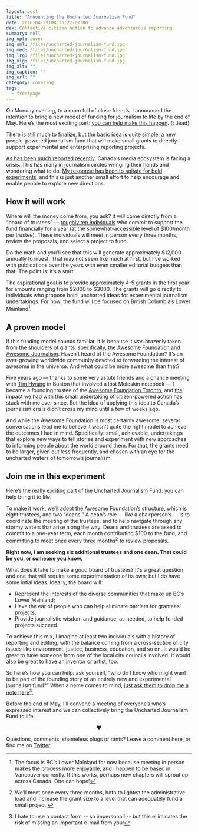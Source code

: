 ```yaml
---
layout: post
title: "Announcing the Uncharted Journalism Fund"
date: 2016-04-29T08:25:22-07:00
dek: Collective citizen action to advance adventurous reporting
summary: null
img_opt: cover
img_sml: /files/uncharted-journalism-fund.jpg
img_med: /files/uncharted-journalism-fund.jpg
img_lrg: /files/uncharted-journalism-fund.jpg
img_xlg: /files/uncharted-journalism-fund.jpg
img_alt: ""
img_caption: ""
img_url: ""
category: covering
tags: 
  - frontpage
---
```



On Monday evening, to a room full of close friends, I announced the intention to bring a new model of funding for journalism to life by the end of May. Here’s the most exciting part: [you can help make this happen](#join-me-in-this-experiment).
{: .lead}

There is still much to finalize, but the basic idea is quite simple: a new people-powered journalism fund that will make small grants to directly support experimental and enterprising reporting projects.

[As has been much reported recently](https://medium.com/hacks-hackers-journalism-meets-technology/dear-media-entrepreneurs-it-s-time-to-look-north-189f16bd1edf#.v8gmdjf7o), Canada’s media ecosystem is facing a crisis. This has many in journalism circles wringing their hands and wondering what to do. [My response has been to agitate for bold experiments](https://medium.com/hacks-hackers-journalism-meets-technology/dear-media-entrepreneurs-it-s-time-to-look-north-189f16bd1edf#.v8gmdjf7o), and this is just another small effort to help encourage and enable people to explore new directions.

## How it will work

Where will the money come from, you ask? It will come directly from a “board of trustees” — [roughly ten individuals](#join-me-in-this-experiment) who commit to support the fund financially for a year (at the somewhat-accessible level of $100/month per trustee). These individuals will meet in person every three months, review the proposals, and select a project to fund.

Do the math and you’ll see that this will generate approximately $12,000 annually to invest. That may not seem like much at first, but I’ve worked with publications over the years with even smaller editorial budgets than that! The point is: it’s a start.

The aspirational goal is to provide approximately 4-5 grants in the first year for amounts ranging from $2000 to $3000. The grants will go directly to individuals who propose bold, uncharted ideas for experimental journalism undertakings. For now, the fund will be focused on British Columbia’s Lower Mainland[^1].

## A proven model

If this funding model sounds familiar, it is because it was brazenly taken from the shoulders of giants: specifically, the [Awesome Foundation](http://www.awesomefoundation.org) and [Awesome Journalism](http://www.awesomefoundation.org/en/chapters/journalism). Haven’t heard of the Awesome Foundation? It’s an ever-growing worldwide community devoted to forwarding the interest of awesome in the universe. And what could be more awesome than that?

Five years ago — thanks to some very astute friends and a chance meeting with [Tim Hwang](http://timhwang.org/projects) in Boston that involved a lost Moleskin notebook — I became a founding trustee of the [Awesome Foundation Toronto](http://www.thestar.com/news/gta/2011/01/26/awesome_foundation_offers_cash_for_crazy_ideas.html), and [the impact we had](http://torontolife.com/tag/awesome-foundation/) with this small undertaking of citizen-powered action has stuck with me ever since. But the idea of applying this idea to Canada’s journalism crisis didn’t cross my mind until a few of weeks ago.

And while the Awesome Foundation is most certainly awesome, several conversations lead me to believe it wasn't quite the right model to achieve the outcomes I had in mind. Specifically: small, achievable, undertakings that explore new ways to tell stories and experiment with new approaches to informing people about the world around them. For that, the grants need to be larger, given out less frequently, and chosen with an eye for the uncharted waters of tomorrow’s journalism.

## Join me in this experiment

Here’s the really exciting part of the Uncharted Journalism Fund: you can help bring it to life. 

To make it work, we’ll adopt the Awesome Foundation’s structure, which is eight trustees, and two “deans.” A dean’s role — like a chairperson’s — is to coordinate the meeting of the trustees, and to help navigate through any stormy waters that arise along the way. Deans and trustees are asked to commit to a one-year term, each month contributing $100 to the fund, and committing to meet once every three months[^2] to review proposals.

**Right now, I am seeking six additional trustees and one dean. That could be you, or someone you know.**

What does it take to make a good board of trustees? It's a great question and one that will require some experimentation of its own; but I do have some intial ideas. Ideally, the board will:

* Represent the interests of the diverse communities that make up BC’s Lower Mainland;
* Have the ear of people who can help eliminate barriers for grantees' projects;
* Provide journalistic wisdom and guidance, as needed, to help funded projects succeed. 

To achieve this mix, I imagine at least two individuals with a history of reporting and editing, with the balance coming from a cross-section of city issues like environment, justice, business, education, and so on. It would be great to have someone from one of the local city councils involved. It would also be great to have an inventor or artist, too. 

So here’s how you can help: ask yourself, “who do I know who might want to be part of the founding story of an entirely new and experimental journalism fund?” When a name comes to mind, [just ask them to drop me a note here](https://phillipadsmith.typeform.com/to/AqwO6Z)[^3].

Before the end of May, I’ll convene a meeting of everyone’s who’s expressed interest and we can collectively bring the Uncharted Journalism Fund to life.

<center>&hearts;</center>

Questions, comments, shameless plugs or rants? Leave a comment here, or find me on [Twitter](https://twitter.com/phillipadsmith).


[^1]: The focus is BC’s Lower Mainland for now because meeting in person makes the process more enjoyable, and I happen to be based in Vancouver currently. If this works, perhaps new chapters will sprout up across Canada. One can hope!

[^2]: We’ll meet once every three months, both to lighten the administrative load and increase the grant size to a level that can adequately fund a small project.

[^3]: I hate to use a contact form -- so impersonal! -- but this elliminates the risk of missing an important e-mail from you!
